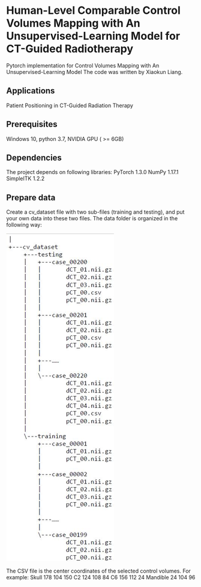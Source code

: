 # Human-Level Comparable Control Volumes Mapping with An Unsupervised-Learning Model for CT-Guided Radiotherapy

Pytorch implementation for Control Volumes Mapping with An Unsupervised-Learning Model
The code was written by Xiaokun Liang.

## Applications
Patient Positioning in CT-Guided Radiation Therapy

## Prerequisites
Windows 10, python 3.7, NVIDIA GPU ( >= 6GB)

## Dependencies
The project depends on following libraries:
PyTorch 1.3.0
NumPy 1.17.1
SimpleITK 1.2.2

## Prepare data
Create a cv_dataset file with two sub-files (training and testing), and put your own data into these two files. The data folder is organized in the following way:

![Image](https://github.com/kun0304/CV-IGRT/blob/master/structure/tree.jpg)

The CSV file is the center coordinates of the selected control volumes. For example:
Skull	   178	104	 150
C2		   124	108	 84
C6		   156	112	 24
Mandible 24	  104	 96
